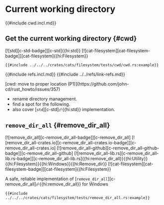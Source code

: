 # Current working directory

{{#include cwd.incl.md}}

## Get the current working directory {#cwd}

[![std][c-std-badge]][c-std]{{hi:std}} [![cat-filesystem][cat-filesystem-badge]][cat-filesystem]{{hi:Filesystem}}

```rust,editable
{{#include ../../../crates/cats/filesystem/tests/cwd/cwd.rs:example}}
```

{{#include refs.incl.md}}
{{#include ../../refs/link-refs.md}}

<div class="hidden">
[cwd: move to proper location (P1)](https://github.com/john-cd/rust_howto/issues/357)

- rename directory management.
- find a spot for the following.
- also cover [`std`][c-std]⮳{{hi:std}} implementation.

## `remove_dir_all` {#remove_dir_all}

[![remove_dir_all][c-remove_dir_all-badge]][c-remove_dir_all] [![remove_dir_all-crates.io][c-remove_dir_all-crates.io-badge]][c-remove_dir_all-crates.io] [![remove_dir_all-github][c-remove_dir_all-github-badge]][c-remove_dir_all-github] [![remove_dir_all-lib.rs][c-remove_dir_all-lib.rs-badge]][c-remove_dir_all-lib.rs]{{hi:remove_dir_all}}{{hi:Utility}}{{hi:Filesystem}}{{hi:Windows}}{{hi:Remove_dir}} [![cat-filesystem][cat-filesystem-badge]][cat-filesystem]{{hi:Filesystem}}

A safe, reliable implementation of [`remove_dir_all`][c-remove_dir_all]⮳{{hi:remove_dir_all}} for Windows

```rust,editable
{{#include ../../../crates/cats/filesystem/tests/remove_dir_all.rs:example}}
```

</div>

